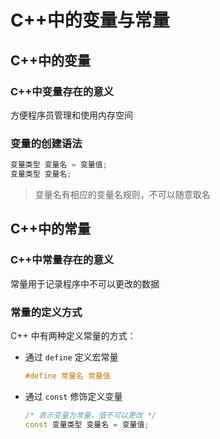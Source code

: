 # C++中的变量与常量

## C++中的变量

### C++中变量存在的意义

方便程序员管理和使用内存空间

### 变量的创建语法

```c++
变量类型 变量名 = 变量值;
变量类型 变量名;
```

> 变量名有相应的变量名规则，不可以随意取名

## C++中的常量

### C++中常量存在的意义

常量用于记录程序中不可以更改的数据

### 常量的定义方式

C++ 中有两种定义常量的方式：

- 通过 `define` 定义宏常量
  ```c++
  #define 常量名 常量值
  ```
- 通过 `const` 修饰定义变量
  ```c++
  /* 表示变量为常量，值不可以更改 */
  const 变量类型 变量名 = 变量值;
  ```
